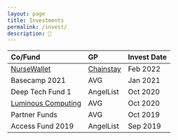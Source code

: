```yaml
---
layout: page
title: Investments
permalink: /invest/
description: 💸
---
```

| Co/Fund | GP | Invest Date |
| :---    | :---  | :---  |
| <a href="https://www.nursewallet.co/" target="_blank">NurseWallet</a> | <a href="https://www.chainstaycapital.com/" target="_blank">Chainstay</a> | Feb 2022 |
| Basecamp 2021 | AVG | Jan 2021 |
| Deep Tech Fund 1 | AngelList | Oct 2020 |
| <a href="https://www.luminous.com/" target="_blank">Luminous Computing</a> | AVG | Oct 2020 |
| Partner Funds | AVG | Oct 2019 |
| Access Fund 2019 | AngelList | Sep 2019 |